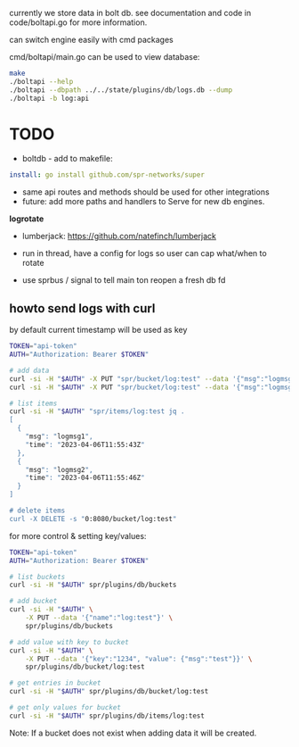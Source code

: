 currently we store data in bolt db.
see documentation and code in code/boltapi.go for more information.

can switch engine easily with cmd packages

cmd/boltapi/main.go can be used to view database:

```bash
make
./boltapi --help
./boltapi --dbpath ../../state/plugins/db/logs.db --dump
./boltapi -b log:api
```

# TODO

- boltdb - add to makefile:

```yaml
install: go install github.com/spr-networks/super
```

- same api routes and methods should be used for other integrations
- future: add more paths and handlers to Serve for new db engines.

**logrotate**

- lumberjack: https://github.com/natefinch/lumberjack
- run in thread, have a config for logs so user can cap what/when to rotate

- use sprbus / signal to tell main ton reopen a fresh db fd

## howto send logs with curl

by default current timestamp will be used as key

```bash
TOKEN="api-token"
AUTH="Authorization: Bearer $TOKEN"

# add data
curl -si -H "$AUTH" -X PUT "spr/bucket/log:test" --data '{"msg":"logmsg1"}'
curl -si -H "$AUTH" -X PUT "spr/bucket/log:test" --data '{"msg":"logmsg2"}'

# list items
curl -si -H "$AUTH" "spr/items/log:test jq .
[
  {
    "msg": "logmsg1",
    "time": "2023-04-06T11:55:43Z"
  },
  {
    "msg": "logmsg2",
    "time": "2023-04-06T11:55:46Z"
  }
]

# delete items
curl -X DELETE -s "0:8080/bucket/log:test"
```

for more control & setting key/values:

```bash
TOKEN="api-token"
AUTH="Authorization: Bearer $TOKEN"

# list buckets
curl -si -H "$AUTH" spr/plugins/db/buckets

# add bucket
curl -si -H "$AUTH" \
    -X PUT --data '{"name":"log:test"}' \
    spr/plugins/db/buckets

# add value with key to bucket
curl -si -H "$AUTH" \
    -X PUT --data '{"key":"1234", "value": {"msg":"test"}}' \
    spr/plugins/db/bucket/log:test

# get entries in bucket
curl -si -H "$AUTH" spr/plugins/db/bucket/log:test

# get only values for bucket
curl -si -H "$AUTH" spr/plugins/db/items/log:test
```

Note: If a bucket does not exist when adding data it will be created.
